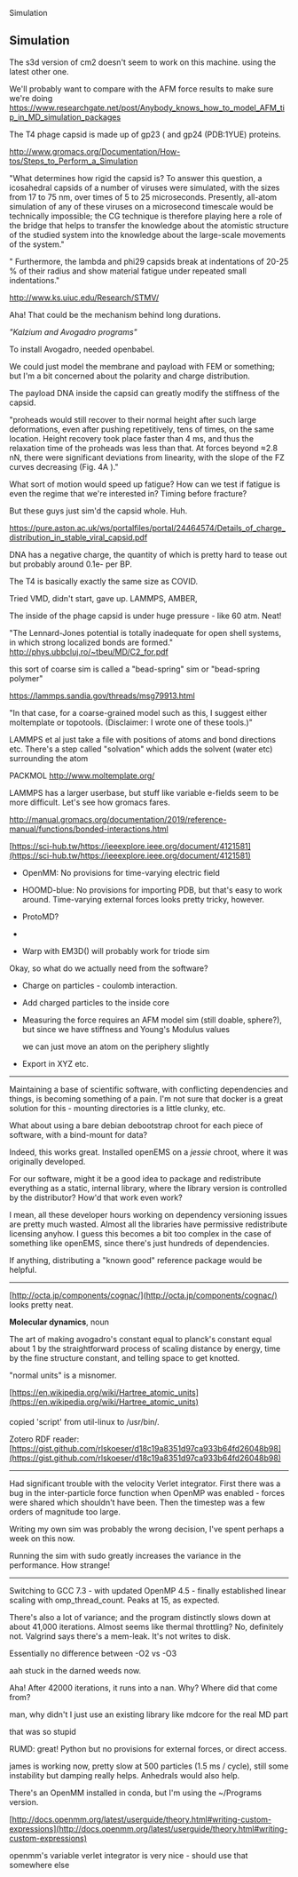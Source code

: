 Simulation

## Simulation

The s3d version of cm2 doesn't seem to work on this machine. using the latest other one.

We'll probably want to compare with the AFM force results to make sure we're doing 
https://www.researchgate.net/post/Anybody_knows_how_to_model_AFM_tip_in_MD_simulation_packages

The T4 phage capsid is made up of gp23 ( and gp24 (PDB:1YUE) proteins. 

http://www.gromacs.org/Documentation/How-tos/Steps_to_Perform_a_Simulation

"What determines how rigid the capsid is? To answer this question, a icosahedral capsids of a number of viruses were simulated, with the sizes from 17 to 75 nm, over times of 5 to 25 microseconds. Presently, all-atom simulation of any of these viruses on a microsecond timescale would be technically impossible; the CG technique is therefore playing here a role of the bridge that helps to transfer the knowledge about the atomistic structure of the studied system into the knowledge about the large-scale movements of the system."

" Furthermore, the lambda and phi29 capsids break at indentations of 20-25 % of their radius and show material fatigue under repeated small indentations."

http://www.ks.uiuc.edu/Research/STMV/

Aha! That could be the mechanism behind long durations. 

*"Kalzium and Avogadro programs"*

To install Avogadro, needed openbabel.

We could just model the membrane and payload with FEM or something; but I'm a bit concerned about the polarity and charge distribution.

The payload DNA inside the capsid can greatly modify the stiffness of the capsid.

"proheads would still recover to their normal height after such large deformations, even after pushing repetitively, tens of times, on the same location. Height recovery took place faster than 4 ms, and thus the relaxation time of the proheads was less than that. At forces beyond ≈2.8 nN, there were significant deviations from linearity, with the slope of the FZ curves decreasing (Fig. 4A )."

What sort of motion would speed up fatigue? How can we test if fatigue is even the regime that we're interested in? Timing before fracture?

But these guys just sim'd the capsid whole. Huh.

https://pure.aston.ac.uk/ws/portalfiles/portal/24464574/Details_of_charge_distribution_in_stable_viral_capsid.pdf

DNA has a negative charge, the quantity of which is pretty hard to tease out but probably around 0.1e- per BP.

The T4 is basically exactly the same size as COVID.

Tried VMD, didn't start, gave up. LAMMPS, AMBER, 

The inside of the phage capsid is under huge pressure - like 60 atm. Neat!

"The Lennard-Jones potential is totally inadequate for open shell systems,
in which strong localized bonds are formed."
http://phys.ubbcluj.ro/~tbeu/MD/C2_for.pdf

this sort of coarse sim is called a "bead-spring" sim or "bead-spring polymer"

https://lammps.sandia.gov/threads/msg79913.html

"In that case, for a coarse-grained model such as this, I suggest
either moltemplate or topotools.  (Disclaimer: I wrote one of these
tools.)"

LAMMPS et al just take a file with positions of atoms and bond directions etc. There's a step called "solvation" which adds the solvent (water etc) surrounding the atom

PACKMOL
http://www.moltemplate.org/

LAMMPS has a larger userbase, but stuff like variable e-fields seem to be more difficult. Let's see how gromacs fares.

http://manual.gromacs.org/documentation/2019/reference-manual/functions/bonded-interactions.html

[https://sci-hub.tw/https://ieeexplore.ieee.org/document/4121581](https://sci-hub.tw/https://ieeexplore.ieee.org/document/4121581)

- OpenMM: No provisions for time-varying electric field

- HOOMD-blue: No provisions for importing PDB, but that's easy to work around. Time-varying external forces looks pretty tricky, however.

- ProtoMD?

- 

- Warp with EM3D() will probably work for triode sim

Okay, so what do we actually need from the software?

- Charge on particles - coulomb interaction.

- Add charged particles to the inside core

- Measuring the force requires an AFM model sim (still doable, sphere?), but since we have stiffness and Young's Modulus values
  
  we can just move an atom on the periphery slightly 

- Export in XYZ etc.

---

Maintaining a base of scientific software, with conflicting dependencies and things, is becoming something of a pain. I'm not sure that docker is a great solution for this - mounting directories is a little clunky, etc. 

What about using a bare debian debootstrap chroot for each piece of software, with a bind-mount for data?

Indeed, this works great. Installed openEMS on a *jessie* chroot, where it was originally developed.

For our software, might it be a good idea to package and redistribute everything as a static, internal library, where the library version is controlled by the distributor? How'd that work even work?

I mean, all these developer hours working on dependency versioning issues are pretty much wasted. Almost all the libraries have permissive redistribute licensing anyhow. I guess this becomes a bit too complex in the case of something like openEMS, since there's just hundreds of dependencies.

If anything, distributing a "known good" reference package would be helpful.

-----

[http://octa.jp/components/cognac/](http://octa.jp/components/cognac/) looks pretty neat.

**Molecular dynamics**, noun

The art of making avogadro's constant equal to planck's constant equal about 1 by the straightforward process of scaling distance by energy, time by the fine structure constant, and telling space to get knotted.

"normal units" is a misnomer.

[https://en.wikipedia.org/wiki/Hartree_atomic_units](https://en.wikipedia.org/wiki/Hartree_atomic_units)

#### 

copied 'script' from util-linux to /usr/bin/.

Zotero RDF reader: [https://gist.github.com/rlskoeser/d18c19a8351d97ca933b64fd26048b98](https://gist.github.com/rlskoeser/d18c19a8351d97ca933b64fd26048b98)

----

Had significant trouble with the velocity Verlet integrator. First there was a bug in the inter-particle force function when OpenMP was enabled - forces were shared which shouldn't have been. Then the timestep was a few orders of magnitude too large.

Writing my own sim was probably the wrong decision, I've spent perhaps a week on this now.

Running the sim with sudo greatly increases the variance in the performance. How strange!

-----

Switching to GCC 7.3 - with updated OpenMP 4.5 - finally established linear scaling with omp_thread_count. Peaks at 15, as expected.

There's also a lot of variance; and the program distinctly slows down at about 41,000 iterations. Almost seems like thermal throttling? No, definitely not. Valgrind says there's a mem-leak. It's not writes to disk.

Essentially no difference between -O2 vs -O3 

aah stuck in the darned weeds now.

Aha! After 42000 iterations, it runs into a nan. Why? Where did that come from?

man, why didn't I just use an existing library like mdcore for the real MD part

that was so stupid

RUMD: great! Python  but no provisions for external forces, or direct access.

james is working now, pretty slow at 500 particles (1.5 ms / cycle), still some instability but damping really helps. Anhedrals would also help.

There's an OpenMM installed in conda, but I'm using the ~/Programs version.

[http://docs.openmm.org/latest/userguide/theory.html#writing-custom-expressions](http://docs.openmm.org/latest/userguide/theory.html#writing-custom-expressions)

openmm's variable verlet integrator is very nice -  should use that somewhere else
